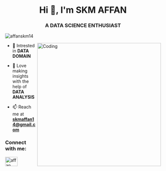 

<h1 align="center">Hi 👋, I'm SKM AFFAN</h1>
<h3 align="center">A DATA SCIENCE ENTHUSIAST</h3>

<p align="left"> <img src="https://komarev.com/ghpvc/?username=affanskm14&label=Profile%20views&color=0e75b6&style=flat" alt="affanskm14" /> </p>

<img align="right" alt="Coding" width="400" src="https://indoanalytica.com/static/images/data-science-2.gif">


- 👯 Intrested in **DATA DOMAIN**

- 🌱 Love making insights with the help of **DATA ANALYSIS**

- 📫 Reach me at **skmaffan14@gmail.com**

<h3 align="left">Connect with me:</h3>
<p align="left">
<a href="https://linkedin.com/in/affankm" target="blank"><img align="center" src="https://raw.githubusercontent.com/rahuldkjain/github-profile-readme-generator/master/src/images/icons/Social/linked-in-alt.svg" alt="affan km" height="30" width="40" /></a>

